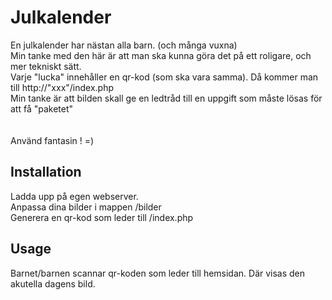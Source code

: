 # Julkalender

En julkalender har nästan alla barn. (och många vuxna) <br>
Min tanke med den här är att man ska kunna göra det på ett roligare, och mer tekniskt sätt.<br>
Varje "lucka" innehåller en qr-kod (som ska vara samma). Då kommer man till http://"xxx"/index.php<br>
Min tanke är att bilden skall ge en ledtråd till en uppgift som måste lösas för att få "paketet"<br>
<br><br>
Använd fantasin ! =)


## Installation

Ladda upp på egen webserver. <br>
Anpassa dina bilder i mappen /bilder <br>
Generera en qr-kod som leder till /index.php<br>

## Usage

Barnet/barnen scannar qr-koden som leder till hemsidan. Där visas den akutella dagens bild.
